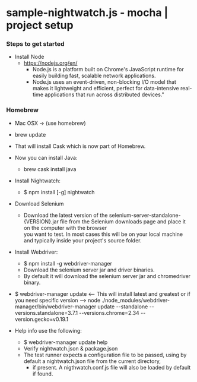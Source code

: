 # sample-nightwatch.js - mocha | project setup

### Steps to get started
- Install Node
  - https://nodejs.org/en/
    - Node.js is a platform built on Chrome's JavaScript runtime for easily building fast, scalable network applications.
    - Node.js uses an event-driven, non-blocking I/O model that makes it lightweight and efficient, perfect for data-intensive real-time applications that run across        distributed devices."
### Homebrew
- Mac OSX -> (use homebrew)
- brew update
- That will install Cask which is now part of Homebrew.
- Now you can install Java:
  - brew cask install java
- Install Nightwatch:
  - $ npm install [-g] nightwatch
- Download Selenium
  - Download the latest version of the selenium-server-standalone-{VERSION}.jar file from the Selenium downloads page and place it on the computer with the browser   
    you want to test. In most cases this will be on your local machine and typically inside your project's source folder.
- Install Webdriver: 
  - $ npm install -g webdriver-manager
  -   Download the selenium server jar and driver binaries.
    - By default it will download the selenium server jar and chromedriver binary.

- $ webdriver-manager update <-- This will install latest and greatest or if you need specific version --> node ./node_modules/webdriver-manager/bin/webdriver-manager update --standalone --versions.standalone=3.7.1 --versions.chrome=2.34 --version.gecko=v0.19.1

- Help info use the following:
  - $ webdriver-manager update help
  - Verify nightwatch.json & package.json
  - The test runner expects a configuration file to be passed, using by default a nightwatch.json file from the current directory,
    - if present. A nigthwatch.conf.js file will also be loaded by default if found.


